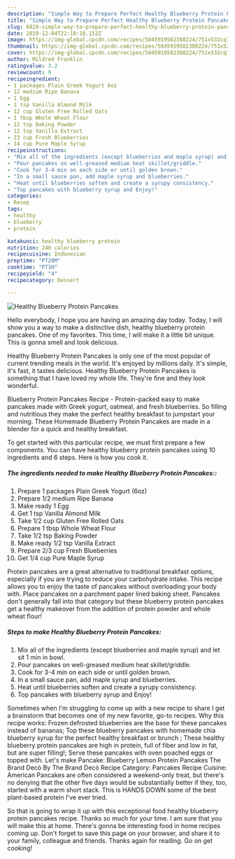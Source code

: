 ```yaml
---
description: "Simple Way to Prepare Perfect Healthy Blueberry Protein Pancakes"
title: "Simple Way to Prepare Perfect Healthy Blueberry Protein Pancakes"
slug: 6819-simple-way-to-prepare-perfect-healthy-blueberry-protein-pancakes
date: 2019-12-04T22:10:18.152Z
image: https://img-global.cpcdn.com/recipes/5845919582388224/751x532cq70/healthy-blueberry-protein-pancakes-recipe-main-photo.jpg
thumbnail: https://img-global.cpcdn.com/recipes/5845919582388224/751x532cq70/healthy-blueberry-protein-pancakes-recipe-main-photo.jpg
cover: https://img-global.cpcdn.com/recipes/5845919582388224/751x532cq70/healthy-blueberry-protein-pancakes-recipe-main-photo.jpg
author: Mildred Franklin
ratingvalue: 3.2
reviewcount: 9
recipeingredient:
- 1 packages Plain Greek Yogurt 6oz
- 12 medium Ripe Banana
- 1 Egg
- 1 tsp Vanilla Almond Milk
- 12 cup Gluten Free Rolled Oats
- 1 tbsp Whole Wheat Flour
- 12 tsp Baking Powder
- 12 tsp Vanilla Extract
- 23 cup Fresh Blueberries
- 14 cup Pure Maple Syrup
recipeinstructions:
- "Mix all of the ingredients (except blueberries and maple syrup) and let sit 1 min in bowl."
- "Pour pancakes on well-greased medium heat skillet/griddle."
- "Cook for 3-4 min on each side or until golden brown."
- "In a small sauce pan, add maple syrup and blueberries."
- "Heat until blueberries soften and create a syrupy consistency."
- "Top pancakes with blueberry syrup and Enjoy!"
categories:
- Resep
tags:
- healthy
- blueberry
- protein

katakunci: healthy blueberry protein
nutrition: 240 calories
recipecuisine: Indonesian
preptime: "PT20M"
cooktime: "PT1H"
recipeyield: "4"
recipecategory: Dessert

---
```



![Healthy Blueberry Protein Pancakes](https://img-global.cpcdn.com/recipes/5845919582388224/751x532cq70/healthy-blueberry-protein-pancakes-recipe-main-photo.jpg)

Hello everybody, I hope you are having an amazing day today. Today, I will show you a way to make a distinctive dish, healthy blueberry protein pancakes. One of my favorites. This time, I will make it a little bit unique. This is gonna smell and look delicious.

Healthy Blueberry Protein Pancakes is only one of the most popular of current trending meals in the world. It's enjoyed by millions daily. It's simple, it's fast, it tastes delicious. Healthy Blueberry Protein Pancakes is something that I have loved my whole life. They're fine and they look wonderful.

Blueberry Protein Pancakes Recipe - Protein-packed easy to make pancakes made with Greek yogurt, oatmeal, and fresh blueberries. So filling and nutritious they make the perfect healthy breakfast to jumpstart your morning. These Homemade Blueberry Protein Pancakes are made in a blender for a quick and healthy breakfast.


To get started with this particular recipe, we must first prepare a few components. You can have healthy blueberry protein pancakes using 10 ingredients and 6 steps. Here is how you cook it.

##### The ingredients needed to make Healthy Blueberry Protein Pancakes::

1. Prepare 1 packages Plain Greek Yogurt (6oz)
1. Prepare 1/2 medium Ripe Banana
1. Make ready 1 Egg
1. Get 1 tsp Vanilla Almond Milk
1. Take 1/2 cup Gluten Free Rolled Oats
1. Prepare 1 tbsp Whole Wheat Flour
1. Take 1/2 tsp Baking Powder
1. Make ready 1/2 tsp Vanilla Extract
1. Prepare 2/3 cup Fresh Blueberries
1. Get 1/4 cup Pure Maple Syrup


Protein pancakes are a great alternative to traditional breakfast options, especially if you are trying to reduce your carbohydrate intake. This recipe allows you to enjoy the taste of pancakes without overloading your body with. Place pancakes on a parchment paper lined baking sheet. Pancakes don&#39;t generally fall into that category but these blueberry protein pancakes get a healthy makeover from the addition of protein powder and whole wheat flour! 

##### Steps to make Healthy Blueberry Protein Pancakes:

1. Mix all of the ingredients (except blueberries and maple syrup) and let sit 1 min in bowl.
1. Pour pancakes on well-greased medium heat skillet/griddle.
1. Cook for 3-4 min on each side or until golden brown.
1. In a small sauce pan, add maple syrup and blueberries.
1. Heat until blueberries soften and create a syrupy consistency.
1. Top pancakes with blueberry syrup and Enjoy!


Sometimes when I&#39;m struggling to come up with a new recipe to share I get a brainstorm that becomes one of my new favorite, go-to recipes. Why this recipe works: Frozen defrosted blueberries are the base for these pancakes instead of bananas; Top these blueberry pancakes with homemade chia blueberry syrup for the perfect healthy breakfast or brunch ; These healthy blueberry protein pancakes are high in protein, full of fiber and low in fat, but are super filling!; Serve these pancakes with oven poached eggs or topped with. Let&#39;s make Pancake: Blueberry Lemon Protein Pancakes The Brand Decò By The Brand Decò Recipe Category: Pancakes Recipe Cuisine: American Pancakes are often considered a weekend-only treat, but there&#39;s no denying that the other five days would be substantially better if they, too, started with a warm short stack. This is HANDS DOWN some of the best plant-based protein I&#39;ve ever tried. 

So that is going to wrap it up with this exceptional food healthy blueberry protein pancakes recipe. Thanks so much for your time. I am sure that you will make this at home. There's gonna be interesting food in home recipes coming up. Don't forget to save this page on your browser, and share it to your family, colleague and friends. Thanks again for reading. Go on get cooking!
